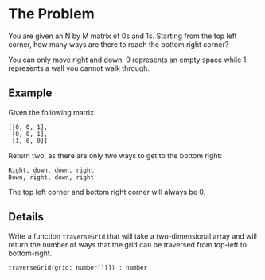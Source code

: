 # The Problem

You are given an N by M matrix of 0s and 1s. Starting from the top left corner,
how many ways are there to reach the bottom right corner?

You can only move right and down. 0 represents an empty space while 1 represents
a wall you cannot walk through.

## Example

Given the following matrix:

```
[[0, 0, 1],
 [0, 0, 1],
 [1, 0, 0]]
```

Return two, as there are only two ways to get to the bottom right:

    Right, down, down, right
    Down, right, down, right

The top left corner and bottom right corner will always be 0.

## Details

Write a function `traverseGrid` that will take a two-dimensional array and 
will return the number of ways that the grid can be traversed from top-left
to bottom-right.

```typscript
traverseGrid(grid: number[][]) : number
```
